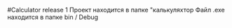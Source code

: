 #Calculator release 1
Проект находится в папке "калькуляхтор
Файл .exe находится в папке bin / Debug
